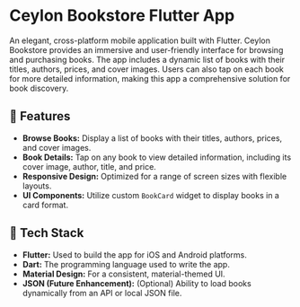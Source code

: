 # Ceylon Bookstore Flutter App

An elegant, cross-platform mobile application built with Flutter. Ceylon Bookstore provides an immersive and user-friendly interface for browsing and purchasing books. The app includes a dynamic list of books with their titles, authors, prices, and cover images. Users can also tap on each book for more detailed information, making this app a comprehensive solution for book discovery.

## 🚀 Features
- **Browse Books:** Display a list of books with their titles, authors, prices, and cover images.
- **Book Details:** Tap on any book to view detailed information, including its cover image, author, title, and price.
- **Responsive Design:** Optimized for a range of screen sizes with flexible layouts.
- **UI Components:** Utilize custom `BookCard` widget to display books in a card format.

## 🔧 Tech Stack

- **Flutter:** Used to build the app for iOS and Android platforms.
- **Dart:** The programming language used to write the app.
- **Material Design:** For a consistent, material-themed UI.
- **JSON (Future Enhancement):** (Optional) Ability to load books dynamically from an API or local JSON file.


